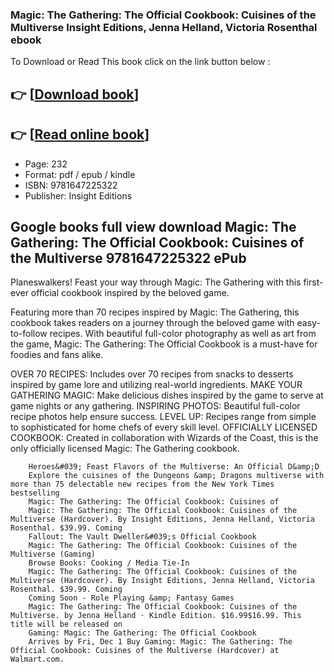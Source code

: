 ### Magic: The Gathering: The Official Cookbook: Cuisines of the Multiverse Insight Editions, Jenna Helland, Victoria Rosenthal ebook

To Download or Read This book click on the link button below :

## 👉  [**[Download book](http://filesbooks.info/download.php?group=book&from=github.com&id=692126&lnk=1064 "Download book")**]

## 👉  [**[Read online book](http://filesbooks.info/download.php?group=book&from=github.com&id=692126&lnk=1064 "Read online book")**]


* Page: 232
* Format: pdf / epub / kindle
* ISBN: 9781647225322
* Publisher: Insight Editions



## Google books full view download Magic: The Gathering: The Official Cookbook: Cuisines of the Multiverse 9781647225322 ePub



Planeswalkers! Feast your way through Magic: The Gathering with this first-ever official cookbook inspired by the beloved game.
 
 Featuring more than 70 recipes inspired by Magic: The Gathering, this cookbook takes readers on a journey through the beloved game with easy-to-follow recipes. With beautiful full-color photography as well as art from the game, Magic: The Gathering: The Official Cookbook is a must-have for foodies and fans alike.
 
 OVER 70 RECIPES: Includes over 70 recipes from snacks to desserts inspired by game lore and utilizing real-world ingredients.
 MAKE YOUR GATHERING MAGIC: Make delicious dishes inspired by the game to serve at game nights or any gathering.
 INSPIRING PHOTOS: Beautiful full-color recipe photos help ensure success.
 LEVEL UP: Recipes range from simple to sophisticated for home chefs of every skill level.
 OFFICIALLY LICENSED COOKBOOK: Created in collaboration with Wizards of the Coast, this is the only officially licensed Magic: The Gathering cookbook.


        Heroes&#039; Feast Flavors of the Multiverse: An Official D&amp;D
        Explore the cuisines of the Dungeons &amp; Dragons multiverse with more than 75 delectable new recipes from the New York Times bestselling 
        Magic: The Gathering: The Official Cookbook: Cuisines of
        Magic: The Gathering: The Official Cookbook: Cuisines of the Multiverse (Hardcover). By Insight Editions, Jenna Helland, Victoria Rosenthal. $39.99. Coming 
        Fallout: The Vault Dweller&#039;s Official Cookbook
        Magic: The Gathering: The Official Cookbook: Cuisines of the Multiverse (Gaming) 
        Browse Books: Cooking / Media Tie-In
        Magic: The Gathering: The Official Cookbook: Cuisines of the Multiverse (Hardcover). By Insight Editions, Jenna Helland, Victoria Rosenthal. $39.99. Coming 
        Coming Soon - Role Playing &amp; Fantasy Games
        Magic: The Gathering: The Official Cookbook: Cuisines of the Multiverse. by Jenna Helland · Kindle Edition. $16.99$16.99. This title will be released on 
        Gaming: Magic: The Gathering: The Official Cookbook
        Arrives by Fri, Dec 1 Buy Gaming: Magic: The Gathering: The Official Cookbook: Cuisines of the Multiverse (Hardcover) at Walmart.com.
    




